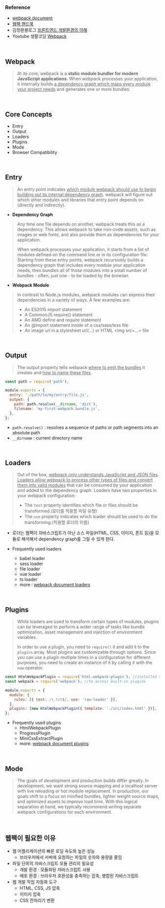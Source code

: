 ### Reference

- [webpack document](https://webpack.js.org/concepts/)
- [웹팩 핸드북](https://joshua1988.github.io/webpack-guide/guide.html)
- 김정환블로그 [프론트엔드 개발환경의 이해](https://jeonghwan-kim.github.io/series/2019/12/10/frontend-dev-env-webpack-basic.html)
- Youtube 생활코딩 [Webpack](https://www.youtube.com/watch?v=cp_MeXO2fLg&list=PLuHgQVnccGMChcT9IKopFDoAIoTA-03DA)

<br>

## Webpack
> At its core, webpack is a **static module bundler for modern JavaScript applications**. When webpack processes your application, it internally builds <u>a dependency graph which maps every module your project needs</u> and generates one or more bundles.

<br>

## Core Concepts

- Entry
- Output
- Loaders
- Plugins
- Mode
- Browser Compatibility

<br>

## Entry
>An entry point indicates <u>which module webpack should use to begin building out its internal dependency graph</u>. webpack will figure out which other modules and libraries that entry point depends on (directly and indirectly).

- **Dependency Graph**
>Any time one file depends on another, webpack treats this as a dependency. This allows webpack to take non-code assets, such as images or web fonts, and also provide them as dependencies for your application.
>
>When webpack processes your application, it starts from a list of modules defined on the command line or in its configuration file. Starting from these entry points, webpack recursively builds a dependency graph that includes every module your application needs, then bundles all of those modules into a small number of bundles - often, just one - to be loaded by the browser.

- **Webpack Module**
>In contrast to Node.js modules, webpack modules can express their dependencies in a variety of ways. A few examples are:
>
>- An ES2015 import statement
>- A CommonJS require() statement
>- An AMD define and require statement
>- An @import statement inside of a css/sass/less file
>- An image url in a stylesheet url(...) or HTML \<img src=...\> file

<br>

## Output

>The output property tells webpack <u>where to emit the bundles</u> it creates and <u>how to name these files</u>.

```js
const path = require('path');

module.exports = {
  entry: './path/to/my/entry/file.js',
  output: {
    path: path.resolve(__dirname, 'dist'),
    filename: 'my-first-webpack.bundle.js',
  },
};
```
- `path.resolve()` : resolves a sequence of paths or path segments into an absolute path
- `__dirname` : current directory name

<br>

## Loaders
>Out of the box, <u>webpack only understands JavaScript and JSON files</u>. <u>Loaders allow webpack to process other types of files and convert them into valid modules</u> that can be consumed by your application and added to the dependency graph.
>Loaders have two properties in your webpack configuration:
>
>- The `test` property identifies which file or files should be transformed.(로더를 적용할 파일 유형)
>- The `use` property indicates which loader should be used to do the transforming.(적용할 로더의 이름)
- 로더는 웹팩이 자바스크립트가 아닌 소스 파일(HTML, CSS, 이미지, 폰트 등)을 모듈로 해석해서 dependency graph를 그릴 수 있게 한다.

- Frequently used loaders
  - babel loader
  - sass loader
  - file loader
  - vue loader
  - ts loader
  - more : [webpack document loaders](https://webpack.js.org/loaders/)

<br>

## Plugins
>While loaders are used to transform certain types of modules, plugins can be leveraged to perform a wider range of tasks like bundle optimization, asset management and injection of environment variables.
>
>In order to use a plugin, you need to `require()` it and add it to the `plugins` array. Most plugins are customizable through options. Since you can use a plugin multiple times in a configuration for different purposes, you need to create an instance of it by calling it with the `new` operator.

```js
const HtmlWebpackPlugin = require('html-webpack-plugin'); //installed via npm
const webpack = require('webpack'); //to access built-in plugins

module.exports = {
  module: {
    rules: [{ test: /\.txt$/, use: 'raw-loader' }],
  },
  plugins: [new HtmlWebpackPlugin({ template: './src/index.html' })],
};
```

- Frequently used plugins
  - HtmlWebpackPlugin
  - ProgressPlugin
  - MiniCssExtractPlugin
  - more: [webpack document plugins](https://webpack.js.org/plugins/)

<br>

## Mode
>The goals of development and production builds differ greatly. In development, we want strong source mapping and a localhost server with live reloading or hot module replacement. In production, our goals shift to a focus on minified bundles, lighter weight source maps, and optimized assets to improve load time. With this logical separation at hand, we typically recommend writing separate webpack configurations for each environment.

<br>

## 웹팩이 필요한 이유 
- 웹 어플리케이션의 빠른 로딩 속도와 높은 성능
  - 브라우저에서 서버에 요청하는 파일의 숫자와 용량을 줄임
- 파일 단위의 자바스크립트 모듈 관리의 필요성
  - 개발 환경 : 모듈화된 자바스크립트 사용
  - 배포 환경 : 브라우저 호환성을 충족하는 압축, 병합된 자바스크립트
- 웹 개발 작업 자동화 도구
  - HTML, CSS, JS 압축 
  - 이미지 압축
  - CSS 전처리기 변환